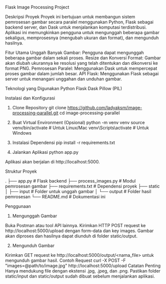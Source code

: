 Flask Image Processing Project

Deskripsi Proyek
Proyek ini bertujuan untuk membangun sistem pemrosesan gambar secara paralel menggunakan Python, Flask sebagai backend server, dan Dask untuk menjalankan komputasi terdistribusi. Aplikasi ini memungkinkan pengguna untuk mengunggah beberapa gambar sekaligus, memprosesnya (mengubah ukuran dan format), dan mengunduh hasilnya.


Fitur Utama
Unggah Banyak Gambar: Pengguna dapat mengunggah beberapa gambar dalam sekali proses.
Resize dan Konversi Format: Gambar akan diubah ukurannya ke resolusi yang telah ditentukan dan dikonversi ke format PNG.
Pemrosesan Paralel: Menggunakan Dask untuk mempercepat proses gambar dalam jumlah besar.
API Flask: Menggunakan Flask sebagai server untuk menangani unggahan dan unduhan gambar.

Teknologi yang Digunakan
Python 
Flask
Dask
Pillow (PIL)



Instalasi dan Konfigurasi

1. Clone Repository
git clone https://github.com/ladyaksm/image-processing-parallel.git
cd image-processing-parallel

2. Buat Virtual Environment (Opsional)
python -m venv venv
source venv/bin/activate  # Untuk Linux/Mac
venv\Scripts\activate    # Untuk Windows

3. Instalasi Dependensi
pip install -r requirements.txt

4. Jalankan Aplikasi
python app.py

Aplikasi akan berjalan di http://localhost:5000.

Struktur Proyek

.
├── app.py                         # Flask backend
├── process_images.py              # Modul pemrosesan gambar
├── requirements.txt               # Dependensi proyek
├── static
│   ├── input                      # Folder untuk unggah gambar
│   └── output                     # Folder hasil pemrosesan
└── README.md                      # Dokumentasi ini

Penggunaan

1. Mengunggah Gambar

Buka Postman atau tool API lainnya.
Kirimkan HTTP POST request ke http://localhost:5000/upload dengan form-data dan key images.
Gambar akan diproses dan hasilnya dapat diunduh di folder static/output.

2. Mengunduh Gambar

Kirimkan GET request ke http://localhost:5000/output/<nama_file> untuk mengunduh gambar hasil.
Contoh Request
curl -X POST -F "images=@path/to/image.jpg" http://localhost:5000/upload
Catatan Penting
Hanya mendukung file dengan ekstensi .jpg, .jpeg, dan .png.
Pastikan folder static/input dan static/output sudah dibuat sebelum menjalankan aplikasi.
